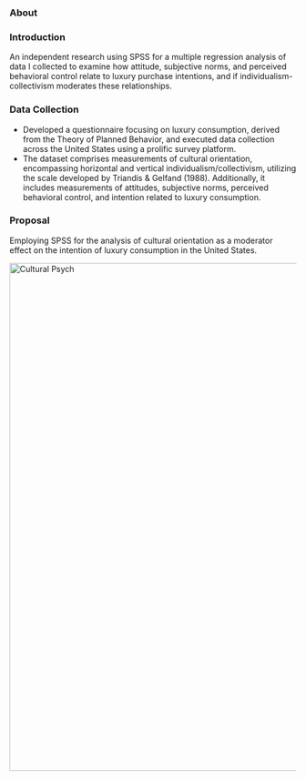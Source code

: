 ### About

### Introduction
An independent research using SPSS for a multiple regression analysis of data I collected to examine how attitude, subjective norms, and perceived behavioral control relate to luxury purchase intentions, and if individualism-collectivism moderates these relationships.

### Data Collection
- Developed a questionnaire focusing on luxury consumption, derived from the Theory of Planned Behavior, and executed data collection across the United States using a prolific survey platform.
- The dataset comprises measurements of cultural orientation, encompassing horizontal and vertical individualism/collectivism, utilizing the scale developed by Triandis & Gelfand (1988). Additionally, it includes measurements of attitudes, subjective norms, perceived behavioral control, and intention related to luxury consumption.
  
### Proposal
Employing SPSS for the analysis of cultural orientation as a moderator effect on the intention of luxury consumption in the United States.

<img width="893" alt="Cultural Psych" src="https://github.com/Miamac1506/The-Role-of-Cultural-Orientation-in-Luxury-Consumption-Intentions/assets/145936074/2e555e80-2d42-467e-ad5e-caa807e1e1e1">

